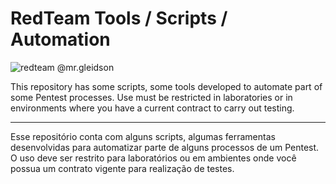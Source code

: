 # RedTeam Tools / Scripts / Automation

![redteam @mr.gleidson](https://github.com/Mr-Gleidson/RedTeam/assets/71082395/3fc7598d-9cbe-4bb8-a941-c1da46341d35)

This repository has some scripts, some tools developed to automate part of some Pentest processes. Use must be restricted in laboratories or in environments where you have a current contract to carry out testing.
__________________________________________________________________________________________________________________________________________
Esse repositório conta com alguns scripts, algumas ferramentas desenvolvidas para automatizar parte de alguns processos de um Pentest. O uso deve ser restrito para laboratórios ou em ambientes onde você possua um contrato vigente para realização de testes.
